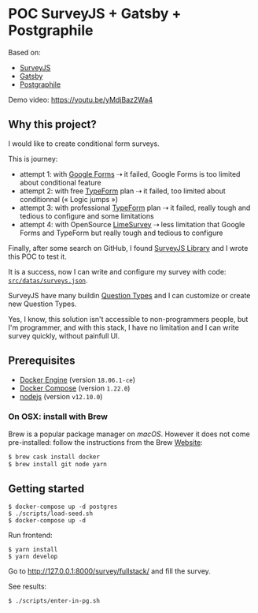 # POC SurveyJS + Gatsby + Postgraphile

Based on:

- [SurveyJS](https://github.com/surveyjs/survey-library)
- [Gatsby](https://github.com/gatsbyjs/gatsby)
- [Postgraphile](https://www.graphile.org/postgraphile/)

Demo video: https://youtu.be/yMdjBaz2Wa4

## Why this project?

I would like to create conditional form surveys.

This is journey:

- attempt 1: with [Google Forms](https://en.wikipedia.org/wiki/Google_Forms) ⇢ it failed, Google Forms is too limited about conditional feature
- attempt 2: with free [TypeForm](https://en.wikipedia.org/wiki/Typeform_(service)) plan ⇢ it failed, too limited about conditionnal (« Logic jumps »)
- attempt 3: with professional [TypeForm](https://en.wikipedia.org/wiki/Typeform_(service)) plan ⇢ it failed, really tough and tedious to configure and some limitations
- attempt 4: with OpenSource [LimeSurvey](https://en.wikipedia.org/wiki/LimeSurvey) ⇢ less limitation that Google Forms and TypeForm but really tough and tedious to configure

Finally, after some search on GitHub, I found [SurveyJS Library](https://github.com/surveyjs/survey-library) and I wrote this POC to test it.

It is a success, now I can write and configure my survey with code: [`src/datas/surveys.json`](src/datas/surveys.json).

SurveyJS have many buildin [Question Types](https://surveyjs.io/Examples/Library?id=questiontype-text&platform=jQuery&theme=modern) and I can customize or create new Question Types.

Yes, I know, this solution isn't accessible to non-programmers people, but I'm programmer, and with this stack, I have no limitation and I can write survey quickly, without painfull UI.

## Prerequisites

- [Docker Engine](https://docs.docker.com/engine/) (version `18.06.1-ce`)
- [Docker Compose](https://docs.docker.com/compose/) (version `1.22.0`)
- [nodejs](https://nodejs.org/en/) (version `v12.10.0`)

### On OSX: install with Brew

Brew is a popular package manager on *macOS*.
However it does not come pre-installed: follow the instructions from the Brew [Website](https://brew.sh/index_fr):

```sh
$ brew cask install docker
$ brew install git node yarn
```

## Getting started

```
$ docker-compose up -d postgres
$ ./scripts/load-seed.sh
$ docker-compose up -d
```

Run frontend:

```
$ yarn install
$ yarn develop
```

Go to http://127.0.0.1:8000/survey/fullstack/ and fill the survey.

See results:

```
$ ./scripts/enter-in-pg.sh
```